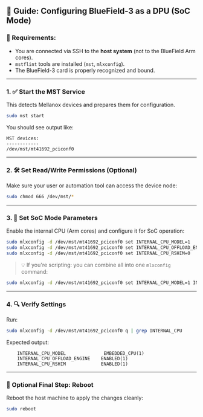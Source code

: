 ## 🔧 Guide: Configuring BlueField-3 as a DPU (SoC Mode)

### 🧰 Requirements:
- You are connected via SSH to the **host system** (not to the BlueField Arm cores).
- `mstflint` tools are installed (`mst`, `mlxconfig`).
- The BlueField-3 card is properly recognized and bound.

---

### 1. ✅ Start the MST Service
This detects Mellanox devices and prepares them for configuration.

```bash
sudo mst start
```

You should see output like:
```
MST devices:
------------
/dev/mst/mt41692_pciconf0
```

---

### 2. 🛠️ Set Read/Write Permissions (Optional)

Make sure your user or automation tool can access the device node:
```bash
sudo chmod 666 /dev/mst/*
```

---

### 3. 🔄 Set SoC Mode Parameters

Enable the internal CPU (Arm cores) and configure it for SoC operation:
```bash
sudo mlxconfig -d /dev/mst/mt41692_pciconf0 set INTERNAL_CPU_MODEL=1
sudo mlxconfig -d /dev/mst/mt41692_pciconf0 set INTERNAL_CPU_OFFLOAD_ENGINE=0
sudo mlxconfig -d /dev/mst/mt41692_pciconf0 set INTERNAL_CPU_RSHIM=0
```

> 💡 If you're scripting: you can combine all into one `mlxconfig` command:
```bash
sudo mlxconfig -d /dev/mst/mt41692_pciconf0 set INTERNAL_CPU_MODEL=1 INTERNAL_CPU_OFFLOAD_ENGINE=0 INTERNAL_CPU_RSHIM=0
```

---

### 4. 🔍 Verify Settings

Run:
```bash
sudo mlxconfig -d /dev/mst/mt41692_pciconf0 q | grep INTERNAL_CPU
```

Expected output:
```
    INTERNAL_CPU_MODEL              EMBEDDED_CPU(1)
    INTERNAL_CPU_OFFLOAD_ENGINE    ENABLED(1)
    INTERNAL_CPU_RSHIM             ENABLED(1)
```

---

### 🧪 Optional Final Step: Reboot

Reboot the host machine to apply the changes cleanly:
```bash
sudo reboot
```
